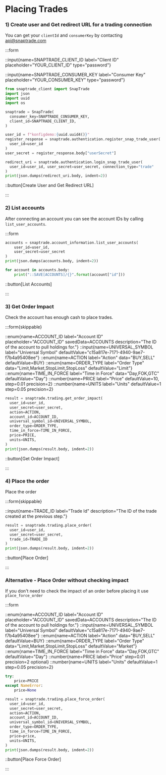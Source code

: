# Placing Trades

### 1) Create user and Get redirect URL for a trading connection

You can get your `clientId` and `consumerKey` by contacting [api@snaptrade.com](mailto:api@snaptrade.com)

:::form

::input{name=SNAPTRADE_CLIENT_ID label="Client ID" placeholder="YOUR_CLIENT_ID" type="password"}

::input{name=SNAPTRADE_CONSUMER_KEY label="Consumer Key" placeholder="YOUR_CONSUMER_KEY" type="password"}

```python
from snaptrade_client import SnapTrade
import json
import uuid
import os

snaptrade = SnapTrade(
  consumer_key=SNAPTRADE_CONSUMER_KEY,
  client_id=SNAPTRADE_CLIENT_ID,
)

user_id = f"konfigdemo:{uuid.uuid4()}"
register_response = snaptrade.authentication.register_snap_trade_user(
  user_id=user_id
)
user_secret = register_response.body["userSecret"]

redirect_uri = snaptrade.authentication.login_snap_trade_user(
  user_id=user_id, user_secret=user_secret, connection_type="trade"
)
print(json.dumps(redirect_uri.body, indent=2))
```

::button[Create User and Get Redirect URL]

:::

### 2) List accounts

After connecting an account you can see the account IDs by calling `list_user_accounts`.

:::form

```python
accounts = snaptrade.account_information.list_user_accounts(
    user_id=user_id,
    user_secret=user_secret
)
print(json.dumps(accounts.body, indent=2))

for account in accounts.body:
    print("::SAVE[ACCOUNTS]/{}".format(account["id"]))
```

::button[List Accounts]

:::

### 3) Get Order Impact

Check the account has enough cash to place trades.

:::form{skippable}

::enum{name=ACCOUNT_ID label="Account ID" placeholder="ACCOUNT_ID" savedData=ACCOUNTS description="The ID of the account to pull holdings for."}
::input{name=UNIVERSAL_SYMBOL label="Universal Symbol" defaultValue="c15a817e-7171-4940-9ae7-f7b4a95408ee"}
::enum{name=ACTION label="Action" data="BUY,SELL" defaultValue=BUY}
::enum{name=ORDER_TYPE label="Order Type" data="Limit,Market,StopLimit,StopLoss" defaultValue="Limit"}
::enum{name=TIME_IN_FORCE label="Time in Force" data="Day,FOK,GTC" defaultValue="Day"}
::number{name=PRICE label="Price" defaultValue=10, step=0.01 precision=2}
::number{name=UNITS label="Units" defaultValue=1 step=0.05 precision=2}

```python
result = snaptrade.trading.get_order_impact(
  user_id=user_id,
  user_secret=user_secret,
  action=ACTION,
  account_id=ACCOUNT_ID,
  universal_symbol_id=UNIVERSAL_SYMBOL,
  order_type=ORDER_TYPE,
  time_in_force=TIME_IN_FORCE,
  price=PRICE,
  units=UNITS,
)
print(json.dumps(result.body, indent=2))
```

::button[Get Order Impact]

:::

### 4) Place the order

Place the order

:::form{skippable}

::input{name=TRADE_ID label="Trade Id" description="The ID of the trade created at the previous step."}

```python
result = snaptrade.trading.place_order(
  user_id=user_id,
  user_secret=user_secret,
  trade_id=TRADE_ID
)
print(json.dumps(result.body, indent=2))
```

::button[Place Order]

:::

### Alternative - Place Order without checking impact

If you don't need to check the impact of an order before placing it use `place_force_order`

:::form

::enum{name=ACCOUNT_ID label="Account ID" placeholder="ACCOUNT_ID" savedData=ACCOUNTS description="The ID of the account to pull holdings for."}
::input{name=UNIVERSAL_SYMBOL label="Universal Symbol" defaultValue="c15a817e-7171-4940-9ae7-f7b4a95408ee"}
::enum{name=ACTION label="Action" data="BUY,SELL" defaultValue=BUY}
::enum{name=ORDER_TYPE label="Order Type" data="Limit,Market,StopLimit,StopLoss" defaultValue="Market"}
::enum{name=TIME_IN_FORCE label="Time in Force" data="Day,FOK,GTC" defaultValue="Day"}
::number{name=PRICE label="Price" step=0.01 precision=2 optional}
::number{name=UNITS label="Units" defaultValue=1 step=0.05 precision=2}

```python
try:
    price=PRICE
except NameError:
    price=None

result = snaptrade.trading.place_force_order(
  user_id=user_id,
  user_secret=user_secret,
  action=ACTION,
  account_id=ACCOUNT_ID,
  universal_symbol_id=UNIVERSAL_SYMBOL,
  order_type=ORDER_TYPE,
  time_in_force=TIME_IN_FORCE,
  price=price,
  units=UNITS,
)
print(json.dumps(result.body, indent=2))
```

::button[Place Force Order]

:::
